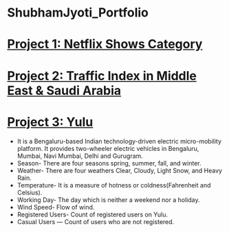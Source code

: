 # ShubhamJyoti_Portfolio

# [Project 1: Netflix Shows Category](https://github.com/Shubham1Jyoti/Netflix-Shows-Category)
# [Project 2: Traffic Index in Middle East & Saudi Arabia](https://github.com/Shubham1Jyoti/Traffic-Index-in-Middle-East-And-Saudi-Arabia)

# [Project 3: Yulu](https://github.com/Shubham1Jyoti/Yulu)
* It is a Bengaluru-based Indian technology-driven electric micro-mobility platform. It provides two-wheeler electric vehicles in Bengaluru, Mumbai, Navi Mumbai, Delhi and Gurugram.
* Season- There are four seasons spring, summer, fall, and winter.
* Weather- There are four weathers Clear, Cloudy, Light Snow, and Heavy Rain.
* Temperature- It is a measure of hotness or coldness(Fahrenheit and Celsius).
* Working Day- The day which is neither a weekend nor a holiday.
* Wind Speed- Flow of wind.
* Registered Users- Count of registered users on Yulu.
* Casual Users — Count of users who are not registered.
